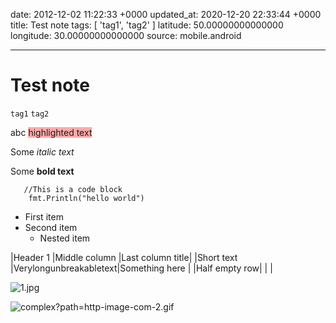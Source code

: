 date: 2012-12-02 11:22:33 +0000
updated_at: 2020-12-20 22:33:44 +0000
title: Test note
tags: [ 'tag1', 'tag2' ]
latitude: 50.00000000000000
longitude: 30.00000000000000
source: mobile.android

---

# Test note

`tag1` `tag2`

abc <span style="background-color: #ffaaaa">highlighted text</span>

Some _italic text_

Some **bold text**

```
   //This is a code block
    fmt.Println("hello world")
```

* First item
* Second item
    * Nested item

|Header 1      |Middle column          |Last column title|
|Short text    |Verylongunbreakabletext|Something here   |
|Half empty row|                       |                 |

![1.jpg](image/1.jpg)

![complex?path=http-image-com-2.gif](image/complex?path=http-image-com-2.gif)
